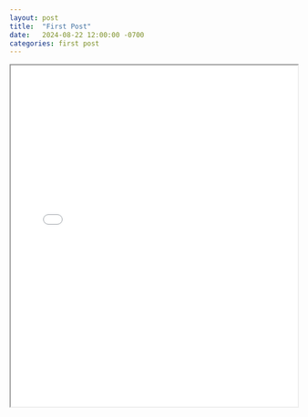 ```yaml
---
layout: post
title:  "First Post"
date:   2024-08-22 12:00:00 -0700
categories: first post
---
```


<iframe src="/Users/jmudrick/Desktop/projects/random/plot.html" width="100%" height="600px"></iframe>
